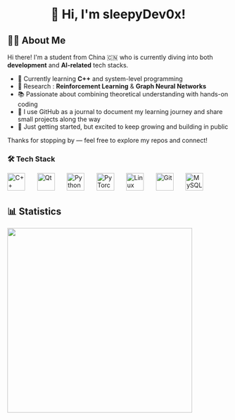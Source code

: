 <h1 align="center">👋 Hi, I'm sleepyDev0x!</h1>

## 👨‍🎓 About Me

Hi there! I'm a student from China 🇨🇳 who is currently diving into both **development** and **AI-related** tech stacks.

- 🔧 Currently learning **C++** and system-level programming
- 🤖 Research : **Reinforcement Learning** & **Graph Neural Networks**
- 📚 Passionate about combining theoretical understanding with hands-on coding
- 🧠 I use GitHub as a journal to document my learning journey and share small projects along the way
- 🌱 Just getting started, but excited to keep growing and building in public

Thanks for stopping by — feel free to explore my repos and connect!

<h3>🛠️ Tech Stack</h3>
<p align="left">
  <img src="https://cdn.jsdelivr.net/gh/devicons/devicon/icons/cplusplus/cplusplus-original.svg" alt="C++" width="40" />
  &nbsp;&nbsp;&nbsp;&nbsp;&nbsp; 
  <img src="https://cdn.jsdelivr.net/gh/devicons/devicon/icons/qt/qt-original.svg" alt="Qt" width="40" />
  &nbsp;&nbsp;&nbsp;&nbsp;&nbsp; 
  <img src="https://cdn.jsdelivr.net/gh/devicons/devicon/icons/python/python-original.svg" alt="Python" width="40" />
  &nbsp;&nbsp;&nbsp;&nbsp;&nbsp; 
  <img src="https://cdn.jsdelivr.net/gh/devicons/devicon/icons/pytorch/pytorch-original.svg" alt="PyTorch" width="40" />
  &nbsp;&nbsp;&nbsp;&nbsp;&nbsp; 
  <img src="https://cdn.jsdelivr.net/gh/devicons/devicon/icons/linux/linux-original.svg" alt="Linux" width="40" />
  &nbsp;&nbsp;&nbsp;&nbsp;&nbsp; 
  <img src="https://cdn.jsdelivr.net/gh/devicons/devicon/icons/git/git-original.svg" alt="Git" width="40" />
  &nbsp;&nbsp;&nbsp;&nbsp;&nbsp; 
  <img src="https://cdn.jsdelivr.net/gh/devicons/devicon/icons/mysql/mysql-original.svg" alt="MySQL" width="40" />
</p>


## 📊 Statistics
<img src="https://github-readme-stats.vercel.app/api?username=sleepyDev0x&show_icons=true&theme=tokyonight" width="420"/>
